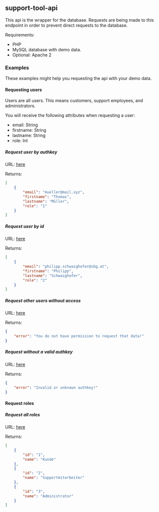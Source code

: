 ## support-tool-api

This api is the wrapper for the database. Requests are being made to this endpoint
in order to prevent direct requests to the database.

Requirements:

 * PHP
 * MySQL database with demo data.
 * Optional: Apache 2


### Examples

These examples might help you requesting the api with your demo data.

#### Requesting users

Users are all users. This means customers, support employees, and administrators.

You will receive the following attributes when requesting a user:

 * email: String
 * firstname: String
 * lastname: String
 * role: Int

##### Request user by authkey

URL: [here](http://localhost/src/api/Endpoints/get/user.php?authkey=3c7ebb-b25806-b3c21f-352432-804562)

Returns:

```json
[
    {
        "email": "mueller@mail.xyz",
        "firstname": "Thomas",
        "lastname": "Müller",
        "role": "1"
    }
]
```

##### Request user by id

URL: [here](http://localhost/src/api/Endpoints/get/user.php?authkey=3c7ebb-b25806-b3c21f-352432-804562&userid=2)

Returns:

```json
[
    {
        "email": "philipp.schwaighofer@sbg.at",
        "firstname": "Philipp",
        "lastname": "Schwaighofer",
        "role": "2"
    }
]
```

##### Request other users without access

URL: [here](http://localhost/src/api/Endpoints/get/user.php?authkey=3c7ebb-b25806-b3c21f-352432-804562&userid=3)

Returns:

```json
{
    "error": "You do not have permission to request that data!"
}
```

##### Request without a valid authkey

URL: [here](http://localhost/src/api/Endpoints/get/user.php?authkey=3c7ebb-b25806-b3c21f-352432-80456)

Returns:

```json
{
    "error": "Invalid or unknown authkey!"
}
```

#### Request roles

##### Request all roles

URL: [here](http://localhost/src/api/Endpoints/get/roles.php?authkey=31166d-85d82e-4ea258-3bfa60-c903f5)

Returns:

```json
[
    {
        "id": "1",
        "name": "Kunde"
    },
    {
        "id": "2",
        "name": "Supportmitarbeiter"
    },
    {
        "id": "3",
        "name": "Administrator"
    }
]
```

#### 